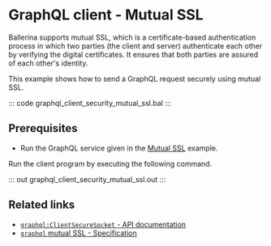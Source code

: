 # GraphQL client - Mutual SSL

Ballerina supports mutual SSL, which is a certificate-based authentication process in which two parties (the client and server) authenticate each other by verifying the digital certificates. It ensures that both parties are assured of each other's identity.

This example shows how to send a GraphQL request securely using mutual SSL.

::: code graphql_client_security_mutual_ssl.bal :::

## Prerequisites
- Run the GraphQL service given in the [Mutual SSL](https://ballerina.io/learn/by-example/graphql-service-mutual-ssl) example.

Run the client program by executing the following command.

::: out graphql_client_security_mutual_ssl.out :::

## Related links
- [`graphql:ClientSecureSocket` - API documentation](https://lib.ballerina.io/ballerina/graphql/latest/records/ClientSecureSocket)
- [`graphql` mutual SSL - Specification](/spec/graphql/#11322-mutual-ssl)
